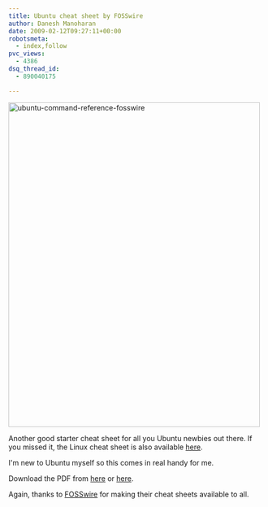 ```yaml
---
title: Ubuntu cheat sheet by FOSSwire
author: Danesh Manoharan
date: 2009-02-12T09:27:11+00:00
robotsmeta:
  - index,follow
pvc_views:
  - 4386
dsq_thread_id:
  - 890040175

---
```

[<img loading="lazy" class="alignnone size-full wp-image-1262" title="ubuntu-command-reference-fosswire" src="/wp-content/uploads/2009/02/ubuntu-command-reference-fosswire.png" alt="ubuntu-command-reference-fosswire" width="495" height="639" />][1]

Another good starter cheat sheet for all you Ubuntu newbies out there. If you missed it, the Linux cheat sheet is also available [here][2].

I'm new to Ubuntu myself so this comes in real handy for me.

Download the PDF from [here][3] or [here][1].

Again, thanks to [FOSSwire][3] for making their cheat sheets available to all.

 [1]: http://www.docstoc.com/docs/4249577/Ubuntu-Command-Reference-FOSSwire
 [2]: /posts/linux-cheat-sheet-by-fosswire/
 [3]: http://fosswire.com/2008/04/22/ubuntu-cheat-sheet/